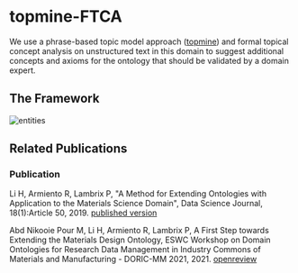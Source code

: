 # topmine-FTCA

We use a phrase-based topic model approach ([topmine](https://github.com/anirudyd/topmine)) and formal topical concept analysis on unstructured text in this domain to suggest additional concepts and axioms for the ontology that should be validated by a domain expert.

## The Framework

![entities](https://huanyu-li.github.io/figures/topmine-FTCA/framework.png "topmine-FTCA-framework")

## Related Publications

### Publication 
Li H, Armiento R, Lambrix P, "A Method for Extending Ontologies with Application to the Materials Science Domain", Data Science Journal, 18(1):Article 50, 2019. [published version](https://datascience.codata.org/articles/10.5334/dsj-2019-050/)

Abd Nikooie Pour M, Li H, Armiento R, Lambrix P, A First Step towards Extending the Materials Design Ontology, ESWC Workshop on Domain Ontologies for Research Data Management in Industry Commons of Materials and Manufacturing - DORIC-MM 2021, 2021. [openreview](https://openreview.net/pdf?id=v02wuy8Q89A)
